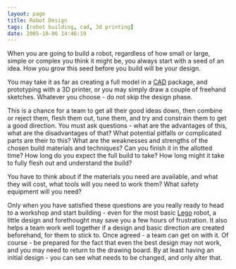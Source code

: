 ```yaml
---
layout: page
title: Robot Design
tags: [robot building, cad, 3d printing]
date: 2005-10-06 14:46:19
---
```

When you are going to build a robot, regardless of how small or large, simple or complex you think it might be, you always start with a seed of an idea. How you grow this seed before you build will be your design.

You may take it as far as creating a full model in a [CAD](/wiki/cad.html "Computer Aided Design") package, and prototyping with a 3D printer, or you may simply draw a couple of freehand sketches. Whatever you choose - do not skip the design phase.

This is a chance for a team to get all their good ideas down, then combine or reject them, flesh them out, tune them, and try and constrain them to get a good direction. You must ask questions - what are the advantages of this, what are the disadvantages of that? What potential pitfalls or complicated parts are their to this? What are the weaknesses and strengths of the chosen build materials and techniques? Can you finish it in the allotted time? How long do you expect the full build to take? How long might it take to fully flesh out and understand the build?

You have to think about if the materials you need are available, and what they will cost, what tools will you need to work them? What safety equipment will you need?

Only when you have satisfied these questions are you really ready to head to a workshop and start building - even for the most basic [Lego](/wiki/lego.html "The best known construction toy") robot, a little design and forethought may save you a few hours of frustration. It also helps a team work well together if a design and basic direction are created beforehand, for them to stick to. Once agreed - a team can get on with it. Of course - be prepared for the fact that even the best design may not work, and you may need to return to the drawing board. By at least having an initial design - you can see what needs to be changed, and only alter that.
